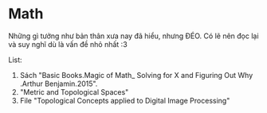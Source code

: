 # Math
Những gì tưởng như bản thân xưa nay đã hiểu, nhưng ĐÉO. Có lẽ nên đọc lại và suy nghĩ dù là vấn đề nhỏ nhất :3

List:
1. Sách "Basic Books.Magic of Math_ Solving for X and Figuring Out Why .Arthur Benjamin.2015".
2. "Metric and Topological Spaces" 
3. File "Topological Concepts applied to Digital Image Processing"


